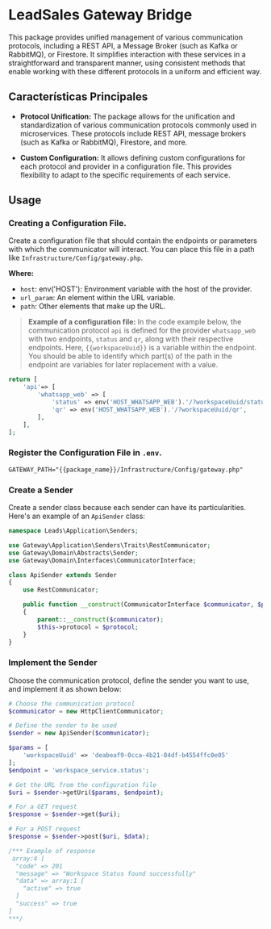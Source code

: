 # LeadSales Gateway Bridge

This package provides unified management of various communication protocols, including a REST API, a Message Broker (such as Kafka or RabbitMQ), or Firestore. It simplifies interaction with these services in a straightforward and transparent manner, using consistent methods that enable working with these different protocols in a uniform and efficient way.

## Características Principales

- **Protocol Unification:** The package allows for the unification and standardization of various communication protocols commonly used in microservices. These protocols include REST API, message brokers (such as Kafka or RabbitMQ), Firestore, and more.

- **Custom Configuration:** It allows defining custom configurations for each protocol and provider in a configuration file. This provides flexibility to adapt to the specific requirements of each service.

## Usage

### Creating a Configuration File.

Create a configuration file that should contain the endpoints or parameters with which the communicator will interact. You can place this file in a path like `Infrastructure/Config/gateway.php`.

**Where:**

- `host`: env('HOST'): Environment variable with the host of the provider.
- `url_param`: An element within the URL variable.
- `path`: Other elements that make up the URL.

> **Example of a configuration file:** In the code example below, the communication protocol `api` is defined for the provider `whatsapp_web` with two endpoints, `status` and `qr`, along with their respective endpoints. Here, `{{workspaceUuid}}` is a variable within the endpoint. You should be able to identify which part(s) of the path in the endpoint are variables for later replacement with a value.

```php
return [
    'api'=> [
        'whatsapp_web' => [
            'status' => env('HOST_WHATSAPP_WEB').'/?workspaceUuid/status',
            'qr' => env('HOST_WHATSAPP_WEB').'/?workspaceUuid/qr',
        ],
    ],
];
```

### Register the Configuration File in `.env`.

```shell
GATEWAY_PATH="{{package_name}}/Infrastructure/Config/gateway.php"
```

### Create a Sender

Create a sender class because each sender can have its particularities. Here's an example of an `ApiSender` class:

```php
namespace Leads\Application\Senders;

use Gateway\Application\Senders\Traits\RestCommunicator;
use Gateway\Domain\Abstracts\Sender;
use Gateway\Domain\Interfaces\CommunicatorInterface;

class ApiSender extends Sender
{
    use RestCommunicator;

    public function __construct(CommunicatorInterface $communicator, $protocol='api')
    {
        parent::__construct($communicator);
        $this->protocol = $protocol;
    }
}
```

### Implement the Sender

Choose the communication protocol, define the sender you want to use, and implement it as shown below:

```php
# Choose the communication protocol
$communicator = new HttpClientCommunicator;

# Define the sender to be used
$sender = new ApiSender($communicator);

$params = [
    'workspaceUuid' => 'deabeaf9-0cca-4b21-84df-b4554ffc0e05'
];
$endpoint = 'workspace_service.status';

# Get the URL from the configuration file
$uri = $sender->getUri($params, $endpoint);

# For a GET request
$response = $sender->get($uri);

# For a POST request
$response = $sender->post($uri, $data);

/*** Example of response
 array:4 [
  "code" => 201
  "message" => "Workspace Status found successfully"
  "data" => array:1 [
    "active" => true
  ]
  "success" => true
]
***/
```
